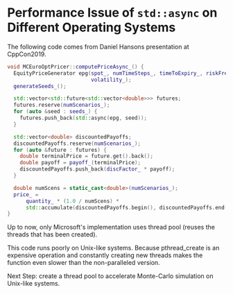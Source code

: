 # Performance Issue of `std::async` on Different Operating Systems

The following code comes from Daniel Hansons presentation at CppCon2019.

```cpp
void MCEuroOptPricer::computePriceAsync_() {
  EquityPriceGenerator epg(spot_, numTimeSteps_, timeToExpiry_, riskFreeRate_,
                           volatility_);
  generateSeeds_();

  std::vector<std::future<std::vector<double>>> futures;
  futures.reserve(numScenarios_);
  for (auto &seed : seeds_) {
    futures.push_back(std::async(epg, seed));
  }

  std::vector<double> discountedPayoffs;
  discountedPayoffs.reserve(numScenarios_);
  for (auto &future : futures) {
    double terminalPrice = future.get().back();
    double payoff = payoff_(terminalPrice);
    discountedPayoffs.push_back(discFactor_ * payoff);
  }

  double numScens = static_cast<double>(numScenarios_);
  price_ =
      quantity_ * (1.0 / numScens) *
      std::accumulate(discountedPayoffs.begin(), discountedPayoffs.end(), 0.0);
}
```

Up to now, only Microsoft's implementation uses thread pool (reuses the threads that has been created). 

This code runs poorly on Unix-like systems. Because pthread_create is an expensive operation and constantly creating new threads makes the function even slower than the non-paralleled version. 

Next Step: create a thread pool to accelerate Monte-Carlo simulation on Unix-like systems. 
